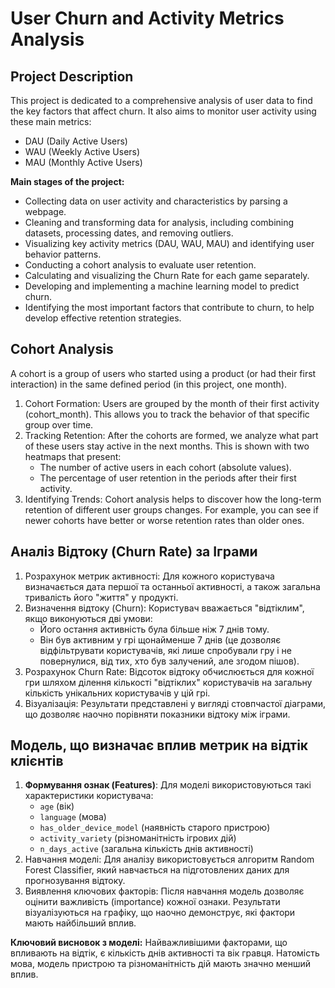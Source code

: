 # User Churn and Activity Metrics Analysis

## Project Description

This project is dedicated to a comprehensive analysis of user data to find the key factors that affect churn. It also aims to monitor user activity using these main metrics:
* DAU (Daily Active Users)
* WAU (Weekly Active Users)
* MAU (Monthly Active Users)

**Main stages of the project:**

* Collecting data on user activity and characteristics by parsing a webpage. 
* Cleaning and transforming data for analysis, including combining datasets, processing dates, and removing outliers. 
* Visualizing key activity metrics (DAU, WAU, MAU) and identifying user behavior patterns. 
* Conducting a cohort analysis to evaluate user retention. 
* Calculating and visualizing the Churn Rate for each game separately. 
* Developing and implementing a machine learning model to predict churn. 
* Identifying the most important factors that contribute to churn, to help develop effective retention strategies.

  

## Cohort Analysis

A cohort is a group of users who started using a product (or had their first interaction) in the same defined period (in this project, one month).

1. Cohort Formation: Users are grouped by the month of their first activity (cohort_month). This allows you to track the behavior of that specific group over time. 
2. Tracking Retention: After the cohorts are formed, we analyze what part of these users stay active in the next months. This is shown with two heatmaps that present: 
    * The number of active users in each cohort (absolute values). 
    * The percentage of user retention in the periods after their first activity.
3. Identifying Trends: Cohort analysis helps to discover how the long-term retention of different user groups changes. For example, you can see if newer cohorts have better or worse retention rates than older ones.



## Аналіз Відтоку (Churn Rate) за Іграми

1.  Розрахунок метрик активності: Для кожного користувача визначається дата першої та останньої активності, а також загальна тривалість його "життя" у продукті.
2.  Визначення відтоку (Churn): Користувач вважається "відтіклим", якщо виконуються дві умови:
    * Його остання активність була більше ніж 7 днів тому.
    * Він був активним у грі щонайменше 7 днів (це дозволяє відфільтрувати користувачів, які лише спробували гру і не повернулися, від тих, хто був залучений, але згодом пішов).
3.  Розрахунок Churn Rate: Відсоток відтоку обчислюється для кожної гри шляхом ділення кількості "відтіклих" користувачів на загальну кількість унікальних користувачів у цій грі.
4.  Візуалізація: Результати представлені у вигляді стовпчастої діаграми, що дозволяє наочно порівняти показники відтоку між іграми.



## Модель, що визначає вплив метрик на відтік клієнтів

1.  **Формування ознак (Features)**: Для моделі використовуються такі характеристики користувача:
    * `age` (вік)
    * `language` (мова)
    * `has_older_device_model` (наявність старого пристрою)
    * `activity_variety` (різноманітність ігрових дій)
    * `n_days_active` (загальна кількість днів активності)
2.  Навчання моделі: Для аналізу використовується алгоритм Random Forest Classifier, який навчається на підготовлених даних для прогнозування відтоку.
3.  Виявлення ключових факторів: Після навчання модель дозволяє оцінити важливість (importance) кожної ознаки. Результати візуалізуються на графіку, що наочно демонструє, які фактори мають найбільший вплив.

**Ключовий висновок з моделі:**
Hайважливішими факторами, що впливають на відтік, є кількість днів активності та вік гравця. Натомість мова, модель пристрою та різноманітність дій мають значно менший вплив.
